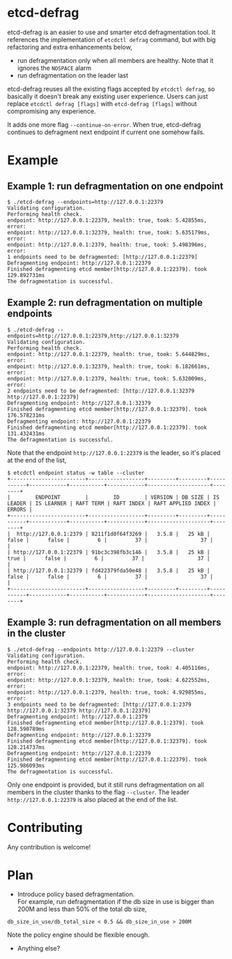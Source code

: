 etcd-defrag
======
etcd-defrag is an easier to use and smarter etcd defragmentation tool. It references the implementation
of `etcdctl defrag` command, but with big refactoring and extra enhancements below,
- run defragmentation only when all members are healthy. Note that it ignores the `NOSPACE` alarm
- run defragmentation on the leader last

etcd-defrag reuses all the existing flags accepted by `etcdctl defrag`, so basically it doesn't break
any existing user experience. Users can just replace `etcdctl defrag [flags]` with `etcd-defrag [flags]`
without compromising any experience.

It adds one more flag `--continue-on-error`. When true, etcd-defrag continues to defragment next endpoint
if current one somehow fails.

# Example
## Example 1: run defragmentation on one endpoint
```
$ ./etcd-defrag --endpoints=http://127.0.0.1:22379
Validating configuration.
Performing health check.
endpoint: http://127.0.0.1:22379, health: true, took: 5.42855ms, error: 
endpoint: http://127.0.0.1:32379, health: true, took: 5.635179ms, error: 
endpoint: http://127.0.0.1:2379, health: true, took: 5.498396ms, error: 
1 endpoints need to be defragmented: [http://127.0.0.1:22379]
Defragmenting endpoint: http://127.0.0.1:22379
Finished defragmenting etcd member[http://127.0.0.1:22379]. took 129.892731ms
The defragmentation is successful.
```

## Example 2: run defragmentation on multiple endpoints
```
$ ./etcd-defrag --endpoints=http://127.0.0.1:22379,http://127.0.0.1:32379
Validating configuration.
Performing health check.
endpoint: http://127.0.0.1:22379, health: true, took: 5.644829ms, error: 
endpoint: http://127.0.0.1:32379, health: true, took: 6.182661ms, error: 
endpoint: http://127.0.0.1:2379, health: true, took: 5.632009ms, error: 
2 endpoints need to be defragmented: [http://127.0.0.1:32379 http://127.0.0.1:22379]
Defragmenting endpoint: http://127.0.0.1:32379
Finished defragmenting etcd member[http://127.0.0.1:32379]. took 176.578231ms
Defragmenting endpoint: http://127.0.0.1:22379
Finished defragmenting etcd member[http://127.0.0.1:22379]. took 131.432431ms
The defragmentation is successful.
```

Note that the endpoint `http://127.0.0.1:22379` is the leader, so it's placed at the end of the list,
```
$ etcdctl endpoint status -w table --cluster
+------------------------+------------------+---------+---------+-----------+------------+-----------+------------+--------------------+--------+
|        ENDPOINT        |        ID        | VERSION | DB SIZE | IS LEADER | IS LEARNER | RAFT TERM | RAFT INDEX | RAFT APPLIED INDEX | ERRORS |
+------------------------+------------------+---------+---------+-----------+------------+-----------+------------+--------------------+--------+
|  http://127.0.0.1:2379 | 8211f1d0f64f3269 |   3.5.8 |   25 kB |     false |      false |         6 |         37 |                 37 |        |
| http://127.0.0.1:22379 | 91bc3c398fb3c146 |   3.5.8 |   25 kB |      true |      false |         6 |         37 |                 37 |        |
| http://127.0.0.1:32379 | fd422379fda50e48 |   3.5.8 |   25 kB |     false |      false |         6 |         37 |                 37 |        |
+------------------------+------------------+---------+---------+-----------+------------+-----------+------------+--------------------+--------+
```

## Example 3: run defragmentation on all members in the cluster
```
$ ./etcd-defrag --endpoints http://127.0.0.1:22379 --cluster
Validating configuration.
Performing health check.
endpoint: http://127.0.0.1:22379, health: true, took: 4.405116ms, error: 
endpoint: http://127.0.0.1:32379, health: true, took: 4.622552ms, error: 
endpoint: http://127.0.0.1:2379, health: true, took: 4.929855ms, error: 
3 endpoints need to be defragmented: [http://127.0.0.1:2379 http://127.0.0.1:32379 http://127.0.0.1:22379]
Defragmenting endpoint: http://127.0.0.1:2379
Finished defragmenting etcd member[http://127.0.0.1:2379]. took 128.590789ms
Defragmenting endpoint: http://127.0.0.1:32379
Finished defragmenting etcd member[http://127.0.0.1:32379]. took 128.214737ms
Defragmenting endpoint: http://127.0.0.1:22379
Finished defragmenting etcd member[http://127.0.0.1:22379]. took 125.986093ms
The defragmentation is successful.
```

Only one endpoint is provided, but it still runs defragmentation on all members in the cluster thanks to the flag `--cluster`. 
The leader `http://127.0.0.1:22379` is also placed at the end of the list.

# Contributing
Any contribution is welcome! 

# Plan
- Introduce policy based defragmentation.<br>
  For example, run defragmentation if the db size in use is bigger than 200M and less than 50% of the total db size,
```
db_size_in_use/db_total_size < 0.5 && db_size_in_use > 200M
```

  Note the policy engine should be flexible enough.
- Anything else?
